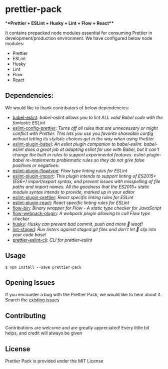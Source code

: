 # prettier-pack

\***\*Prettier + ESLint + Husky + Lint + Flow + React\*\***

It contains prepacked node modules essential for consuming Prettier in development/production environment. We have configured below node modules:

* Prettier
* ESLint
* Husky
* Lint
* Flow
* React

## Dependencies:

We would like to thank contributors of below dependencies:

* [babel-eslint](https://github.com/babel/babel-eslint): _babel-eslint allows you to lint ALL valid Babel code with the fantastic ESLint_
* [eslint-config-prettier](https://github.com/prettier/eslint-config-prettier): _Turns off all rules that are unnecessary or might conflict with Prettier. This lets you use you favorite shareable config without letting its stylistic choices get in the way when using Prettier._
* [eslint-plugin-babel](https://github.com/babel/eslint-plugin-babel): _An eslint plugin companion to babel-eslint. babel-eslint does a great job at adapting eslint for use with Babel, but it can't change the built in rules to support experimental features. eslint-plugin-babel re-implements problematic rules so they do not give false positives or negatives._
* [eslint-plugin-flowtype](https://github.com/gajus/eslint-plugin-flowtype): _Flow type linting rules for ESLint_
* [eslint-plugin-import](https://github.com/benmosher/eslint-plugin-import): _This plugin intends to support linting of ES2015+ (ES6+) import/export syntax, and prevent issues with misspelling of file paths and import names. All the goodness that the ES2015+ static module syntax intends to provide, marked up in your editor_
* [eslint-plugin-prettier](https://github.com/prettier/eslint-plugin-prettier): _React specific linting rules for ESLint_
* [eslint-plugin-react](https://github.com/yannickcr/eslint-plugin-react): _React specific linting rules for ESLint_
* [flow-bin](https://github.com/flowtype/flow-bin): _Binary wrapper for Flow - A static type checker for JavaScript_
* [flow-webpack-plugin](https://github.com/happylynx/flow-webpack-plugin): _A webpack plugin allowing to call Flow type checker_
* [husky](https://github.com/typicode/husky): _Husky can prevent bad commit, push and more 🐶 woof!_
* [lint-staged](https://github.com/okonet/lint-staged): _Run linters against staged git files and don't let 💩 slip into your code base!_
* [prettier-eslint-cli](https://github.com/prettier/prettier-eslint-cli): _CLI for prettier-eslint_

## Usage

`$ npm install --save prettier-pack`

## Opening Issues

If you encounter a bug with the Prettier Pack, we would like to hear about it. Search the [existing issues](https://github.com/prscX/prettier-pack/issues)

## Contributing

Contributions are welcome and are greatly appreciated! Every little bit helps, and credit will always be given

## License

Prettier Pack is provided under the MIT License
